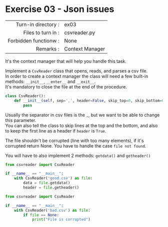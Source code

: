 # Exercise 03 - Json issues

|                         |                    |
| -----------------------:| ------------------ |
|   Turn-in directory :   |  ex03              |
|   Files to turn in :    |  csvreader.py      |
|   Forbidden functionw : |  None              |
|   Remarks :             |  Context Manager   |

It's the context manager that will help you handle this task.

Implement a `CsvReader` class that opens, reads, and parses a csv file.  
In order to create a context manager the class will need a few built-in methods: `__init__`, `__enter__` and `__exit__`.  
It's mandatory to close the file at the end of the procedure.

```py
class CsvReader():
    def __init__(self, sep=',', header=False, skip_top=0, skip_bottom=0):
        pass
```

Usually the separator in csv files is the `,`, but we want to be able to change this parameter.  
You can also tell the class to skip lines at the top and the bottom, and also to keep the first line as a header if `header` is `True`.

The file shouldn't be corrupted (line with too many elements), if it's corrupted return None.
You have to handle the case `file not found`.

You will have to also implement 2 methods: `getdata()` and `getheader()`

```py
from csvreader import CsvReader

if __name__ == "__main__":
    with CsvReader('good.csv') as file:
        data = file.getdata()
        header = file.getheader()
```

```py
from csvreader import CsvReader

if __name__ == "__main__":
    with CsvReader('bad.csv') as file:
        if file == None:
            print("File is corrupted")
```

